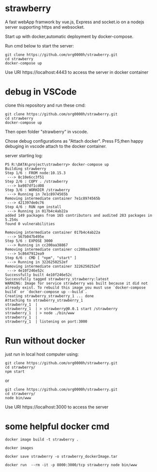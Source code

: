 # strawberry
A fast webApp framwork by vue.js, Express and socket.io on a nodejs server supporting https and websocket.

Start up with docker,automatic deployment by docker-compose.

Run cmd below to start the server:
```
git clone https://github.com/org0000h/strawberry.git
cd strawberry
docker-compose up
```
Use URI https://localhost:4443 to access the server in docker container

# debug in VSCode

clone this repository and run these cmd:
```
git clone https://github.com/org0000h/strawberry.git
cd strawberry
docker-compose up
```
Then open folder "strawberry" in vscode.

Chose debug configurations as "Attach docker".
Press F5,then happy debuging in vscode attach to the docker container. 

server starting log:
```
PS R:\DATA\project\strawberry> docker-compose up
Building strawberry
Step 1/6 : FROM node:10.15.3
 ---> 8c10e6cc3f51
Step 2/6 : COPY . /strawberry
 ---> ba987df1cd08
Step 3/6 : WORKDIR /strawberry
 ---> Running in 7e1c8974565b
Removing intermediate container 7e1c8974565b
 ---> 421397de0c76
Step 4/6 : RUN npm install
 ---> Running in 017b4c4ab22a
added 149 packages from 165 contributors and audited 283 packages in 5.254s
found 0 vulnerabilities

Removing intermediate container 017b4c4ab22a
 ---> 567b047b495e
Step 5/6 : EXPOSE 3000
 ---> Running in cc200aa38867
Removing intermediate container cc200aa38867
 ---> 5c8647912ea9
Step 6/6 : CMD [ "npm", "start" ]
 ---> Running in 3226250252ef
Removing intermediate container 3226250252ef
 ---> 4e10f246e52c
Successfully built 4e10f246e52c
Successfully tagged strawberry_strawberry:latest
WARNING: Image for service strawberry was built because it did not already exist. To rebuild this image you must use `docker-compose build` or `docker-compose up --build`.
Creating strawberry_strawberry_1 ... done
Attaching to strawberry_strawberry_1
strawberry_1  |
strawberry_1  | > strawberry@0.0.1 start /strawberry
strawberry_1  | > node ./bin/www
strawberry_1  |
strawberry_1  | listening on port:3000
```

# Run without docker
just run in local host computer using:
```
git clone https://github.com/org0000h/strawberry.git
cd strawberry/
npm start

```
or
```
git clone https://github.com/org0000h/strawberry.git
cd strawberry/
node bin/www 

```
Use URI https://localhost:3000 to access the server

# some helpful docker cmd

```
docker image build -t strawberry .

docker images

docker save strawberry -o strawberry_dockerImage.tar

docker run  --rm -it -p 8000:3000/tcp strawberry node bin/www
```


